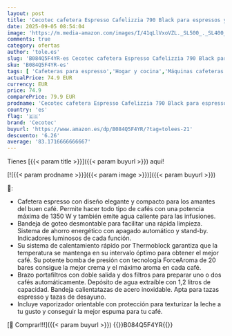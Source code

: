 ```yaml
---
layout: post
title: 'Cecotec cafetera Espresso Cafelizzia 790 Black para espressos y Cappuccino. Sistema de rápido Calentamiento  20 Bares  Modo Auto para 1 y 2 cafés  vaporizador orientable depósito 1 2 litros'
date: 2025-09-05 08:54:04
image: 'https://m.media-amazon.com/images/I/41qLlVxoVZL._SL500_._SL400_.jpg'
comments: true
category: ofertas
author: 'tole.es'
slug: 'B084Q5F4YR-es Cecotec cafetera Espresso Cafelizzia 790 Black para...'
sku: 'B084Q5F4YR-es'
tags: [ 'Cafeteras para espresso','Hogar y cocina','Máquinas cafeteras','Utensilios para café y té','cafetera','cecotec','🇪🇸', ]
actualPrice: 74.9 EUR
currency: EUR
price: 74.9
comparePrice: 79.9 EUR
prodname: 'Cecotec cafetera Espresso Cafelizzia 790 Black para espressos y Cappuccino. Sistema de rápido Calentamiento  20 Bares  Modo Auto para 1 y 2 cafés  vaporizador orientable depósito 1 2 litros'
country: 'es'
flag: '🇪🇸'
brand: 'Cecotec'
buyurl: 'https://www.amazon.es/dp/B084Q5F4YR/?tag=tolees-21'
descuento: '6.26'
average: '83.1716666666667'
---
```


Tienes [{{< param title >}}]({{< param buyurl >}}) aqui!

[![{{< param prodname >}}]({{< param image >}})]({{< param buyurl >}})

🔎:

- Cafetera espresso con diseño elegante y compacto para los amantes del buen café. Permite hacer todo tipo de cafés con una potencia máxima de 1350 W y también emite agua caliente para las infusiones.
- Bandeja de goteo desmontable para facilitar una rápida limpieza. Sistema de ahorro energético con apagado automático y stand-by. Indicadores luminosos de cada función.
- Su sistema de calentamiento rápido por Thermoblock garantiza que la temperatura se mantenga en su intervalo óptimo para obtener el mejor café. Su potente bomba de presión con tecnología ForceAroma de 20 bares consigue la mejor crema y el máximo aroma en cada café.
- Brazo portafiltros con doble salida y dos filtros para preparar uno o dos cafés automáticamente. Depósito de agua extraíble con 1,2 litros de capacidad. Bandeja calientatazas de acero inoxidable. Apta para tazas espresso y tazas de desayuno.
- Incluye vaporizador orientable con protección para texturizar la leche a tu gusto y conseguir la mejor espuma para tu café.

[🛒 Comprar!!!]({{< param buyurl >}})
{{<world>}}B084Q5F4YR{{</world>}}
